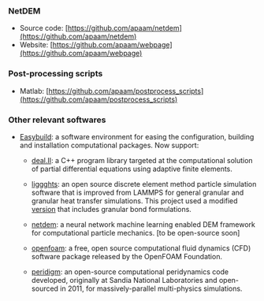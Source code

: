 ###

### NetDEM

- Source code: [https://github.com/apaam/netdem](https://github.com/apaam/netdem)
- Website: [https://github.com/apaam/webpage](https://github.com/apaam/webpage)

### Post-processing scripts

- Matlab: [https://github.com/apaam/postprocess_scripts](https://github.com/apaam/postprocess_scripts)

### Other relevant softwares

- [Easybuild](https://github.com/apaam/easy_build): a software environment for easing the configuration, building and installation computational packages. Now support:
  
    - [deal.II](https://github.com/dealii/dealii): a C++ program library targeted at the computational solution of partial differential equations using adaptive finite elements. 
    
    - [liggghts](https://github.com/CFDEMproject/LIGGGHTS-PUBLIC.git): an open source discrete element method particle simulation software that is improved from LAMMPS for general granular and granular heat transfer simulations. This project used a modified [version](https://github.com/schrummy14/LIGGGHTS_Flexible_Fibers.git) that includes granular bond formulations. 
    
    - [netdem](https://github.com/apaam/netdem.git): a neural network machine learning enabled DEM framework for computational particle mechanics. [to be open-source soon]
    
    - [openfoam](https://github.com/OpenFOAM/OpenFOAM-dev): a free, open source computational fluid dynamics (CFD) software package released by the OpenFOAM Foundation.
    
    - [peridigm](https://github.com/peridigm/peridigm.git): an open-source computational peridynamics code developed, originally at Sandia National Laboratories and open-sourced in 2011, for massively-parallel multi-physics simulations.